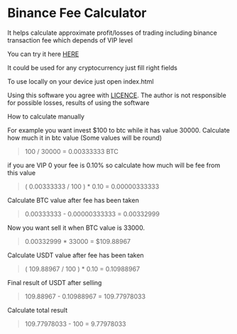 # Binance Fee Calculator

It helps calculate approximate profit/losses of trading including binance transaction fee which depends of VIP level 

You can try it here [HERE](https://svtcore.github.io/BinanceFeeCalculator/ "HERE")

It could be used for any cryptocurrency just fill right fields

To use locally on your device just open index.html

Using this software you agree with [LICENCE](../master/LICENSE). The author is not responsible for possible losses, results of using the software

How to calculate manually

For example you want invest $100 to btc while it has value 30000. Calculate how much it in btc value (Some values will be round)
> 100 / 30000 = 0.00333333 BTC

if you are VIP 0 your fee is 0.10% so calculate how much will be fee from this value
> ( 0.00333333 / 100 ) * 0.10 = 0.00000333333

Calculate BTC value after fee has been taken
> 0.00333333 - 0.00000333333 = 0.00332999

Now you want sell it when BTC value is 33000.
> 0.00332999 * 33000 = $109.88967

Calculate USDT value after fee has been taken
> ( 109.88967 / 100 ) * 0.10 = 0.10988967

Final result of USDT after selling
> 109.88967 - 0.10988967 = 109.77978033

Calculate total result
> 109.77978033 - 100 = 9.77978033
